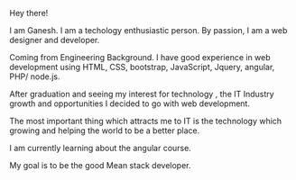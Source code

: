 Hey there!

I am Ganesh. I am a techology enthusiastic person.
By passion, I am a web designer and developer.

Coming from Engineering Background. I have good experience in web development using HTML, CSS, bootstrap, JavaScript, Jquery, angular, PHP/ node.js.

After graduation and seeing my interest for technology , the IT Industry growth and opportunities I decided to go with web development.

The most important thing which attracts me to IT is the technology which growing and helping the world to be a better place.

I am currently learning about the angular course.

My goal is to be the good Mean stack developer.
